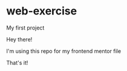 # web-exercise
My first project 

Hey there!

I'm using this repo for my frontend mentor file

That's it! 
